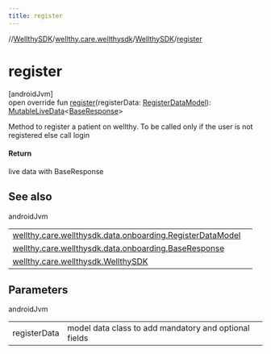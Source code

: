 ```yaml
---
title: register
---
```

//[WellthySDK](../../../index.html)/[wellthy.care.wellthysdk](../index.html)/[WellthySDK](index.html)/[register](register.html)



# register



[androidJvm]\
open override fun [register](register.html)(registerData: [RegisterDataModel](../../wellthy.care.wellthysdk.data.onboarding/-register-data-model/index.html)): [MutableLiveData](https://developer.android.com/reference/kotlin/androidx/lifecycle/MutableLiveData.html)&lt;[BaseResponse](../../wellthy.care.wellthysdk.data.onboarding/-base-response/index.html)&gt;



Method to register a patient on wellthy. To be called only if the user is not registered else call login



#### Return



live data with BaseResponse



## See also


androidJvm

| | |
|---|---|
| [wellthy.care.wellthysdk.data.onboarding.RegisterDataModel](../../wellthy.care.wellthysdk.data.onboarding/-register-data-model/index.html) |  |
| [wellthy.care.wellthysdk.data.onboarding.BaseResponse](../../wellthy.care.wellthysdk.data.onboarding/-base-response/index.html) |  |
| [wellthy.care.wellthysdk.WellthySDK](login.html) |  |



## Parameters


androidJvm

| | |
|---|---|
| registerData | model data class to add mandatory and optional fields |




